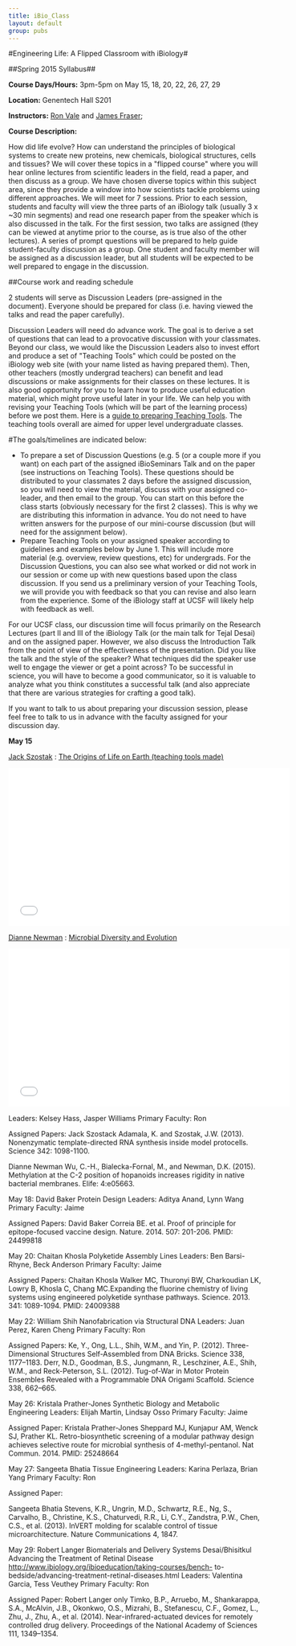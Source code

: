 ```yaml
---
title: iBio_Class
layout: default
group: pubs
---
```


#Engineering Life:  A Flipped Classroom with iBiology#

##Spring 2015 Syllabus##

**Course Days/Hours:** 3pm-5pm on May 15, 18, 20, 22, 26, 27, 29

**Location:** Genentech Hall S201

**Instructors:** [Ron Vale](Ron.Vale@ucsf.edu) and [James Fraser](jfraser@fraserlab.com);

**Course Description:**

How did life evolve?  How can understand the principles of biological systems to create new proteins, new chemicals, biological structures, cells and tissues?  We will cover these topics in a "flipped course" where you will hear online lectures from scientific leaders in the field, read a paper, and then discuss as a group.  We have chosen diverse topics within this subject area, since they provide a window into how scientists tackle problems using different approaches.  We will meet for 7 sessions.  Prior to each session, students and faculty will view the three parts of an iBiology talk (usually 3 x ~30 min segments) and read one research paper from the speaker which is also discussed in the talk.  For the first session, two talks are assigned (they can be viewed at anytime prior to the course, as is true also of the other lectures).  A series of prompt questions will be prepared to help guide student-faculty discussion as a group.  One student and faculty member will be assigned as a discussion leader, but all students will be expected to be well prepared to engage in the discussion.  


##Course work and reading schedule

2 students will serve as Discussion Leaders (pre-assigned in the document).  Everyone should be prepared for class (i.e. having viewed the talks and read the paper carefully).

Discussion Leaders will need do advance work.  The goal is to derive a set of questions that can lead to a provocative discussion with your classmates.   Beyond our class, we would like the Discussion Leaders also to invest effort and produce a set of "Teaching Tools" which could be posted on the iBiology web site (with your name listed as having prepared them).  Then, other teachers (mostly undergrad teachers) can benefit and lead discussions or make assignments for their classes on these lectures.  It is also good opportunity for you to learn how to produce useful education material, which might prove useful later in your life.  We can help you with revising your Teaching Tools (which will be part of the learning process) before we post them.   Here is a [guide to preparing Teaching Tools](/flipped/teaching_tools/).  The teaching tools overall are aimed for upper level undergraduate classes.

#The goals/timelines are indicated below:
- To prepare a set of Discussion Questions  (e.g. 5 (or a couple more if you want) on each part of the assigned iBioSeminars Talk and on the paper (see instructions on Teaching Tools).  These questions should be distributed to your classmates 2 days before the assigned discussion, so you will need to view the material, discuss with your assigned co-leader, and then email to the group.  You can start on this before the class starts (obviously necessary for the first 2 classes).  This is why we are distributing this information in advance.   You do not need to have written answers for the purpose of our mini-course discussion (but will need for the assignment below).
- Prepare Teaching Tools on your assigned speaker according to guidelines and examples below by June 1.  This will include more material (e.g. overview, review questions, etc) for undergrads.  For the Discussion Questions, you can also see what worked or did not work in our session or come up with new questions based upon the class discussion.  If you send us a preliminary version of your Teaching Tools, we will provide you with feedback so that you can revise and also learn from the experience.  Some of the iBiology staff at UCSF will likely help with feedback as well.

For our UCSF class, our discussion time will focus primarily on the Research Lectures (part II and III of the iBiology Talk (or the main talk for Tejal Desai) and on the assigned paper.   However, we also discuss the Introduction Talk from the point of view of the effectiveness of the presentation.  Did you like the talk and the style of the speaker?  What techniques did the speaker use well to engage the viewer or get a point across?  To be successful in science, you will have to become a good communicator, so it is valuable to analyze what you think constitutes a successful talk (and also appreciate that there are various strategies for crafting a good talk).

If you want to talk to us about preparing your discussion session, please feel free to talk to us in advance with the faculty assigned for your discussion day.


**May 15**

[Jack Szostak]()	:		[The Origins of Life on Earth (teaching tools made)]()

<div class="video-container">
         <iframe src="//www.youtube.com/embed/fQ7p9mHDJUw" frameborder="0" width="560" height="315"></iframe>
</div>



[Dianne Newman]()	:	[Microbial Diversity and Evolution]()

<div class="video-container">
         <iframe src="//www.youtube.com/embed/fQ7p9mHDJUw" frameborder="0" width="560" height="315"></iframe>
</div>


Leaders: Kelsey Hass, Jasper Williams
Primary Faculty:	Ron


Assigned Papers:
Jack Szostack
Adamala, K. and Szostak, J.W. (2013). Nonenzymatic template-directed RNA synthesis inside model protocells.  Science 342: 1098-1100.

Dianne Newman
Wu, C.-H., Bialecka-Fornal, M., and Newman, D.K. (2015). Methylation at the C-2 position of hopanoids increases rigidity in native bacterial membranes. Elife: 4:e05663.


May 18:	David Baker			Protein Design
Leaders:	           Aditya Anand, Lynn Wang
Primary Faculty:	Jaime

Assigned Papers:
David Baker
Correia BE. et al. Proof of principle for epitope-focused vaccine design. Nature. 2014. 507: 201-206. PMID: 24499818


May 20:   	Chaitan Khosla		Polyketide Assembly Lines
Leaders:	           Ben Barsi-Rhyne, Beck Anderson
Primary Faculty:	Jaime

Assigned Papers:
Chaitan Khosla
Walker MC, Thuronyi BW, Charkoudian LK, Lowry B, Khosla C, Chang MC.Expanding the fluorine chemistry of living systems using engineered polyketide synthase pathways. Science. 2013. 341: 1089-1094.  PMID: 24009388

May 22:	William Shih  		Nanofabrication via Structural DNA
Leaders:    	      Juan Perez, Karen Cheng
Primary Faculty:  Ron

Assigned Papers:
Ke, Y., Ong, L.L., Shih, W.M., and Yin, P. (2012). Three-Dimensional Structures Self-Assembled from DNA Bricks. Science 338, 1177–1183.
Derr, N.D., Goodman, B.S., Jungmann, R., Leschziner, A.E., Shih, W.M., and Reck-Peterson, S.L. (2012). Tug-of-War in Motor Protein Ensembles Revealed with a Programmable DNA Origami Scaffold. Science 338, 662–665.


May 26:	Kristala Prather-Jones	Synthetic Biology and Metabolic Engineering
Leaders:	           Elijah Martin, Lindsay Osso
Primary Faculty:	Jaime

Assigned Paper:
Kristala Prather-Jones
Sheppard MJ, Kunjapur AM, Wenck SJ, Prather KL. Retro-biosynthetic screening of a modular pathway design achieves selective route for microbial synthesis of 4-methyl-pentanol. Nat Commun. 2014. PMID: 25248664

May 27:  	Sangeeta Bhatia		Tissue Engineering
Leaders:	           Karina Perlaza, Brian Yang
Primary Faculty:	Ron

Assigned Paper:

Sangeeta Bhatia
Stevens, K.R., Ungrin, M.D., Schwartz, R.E., Ng, S., Carvalho, B., Christine, K.S., Chaturvedi, R.R., Li, C.Y., Zandstra, P.W., Chen, C.S., et al. (2013). InVERT molding for scalable control of tissue microarchitecture. Nature Communications 4, 1847.


May 29:   	Robert Langer		Biomaterials and Delivery Systems
		Desai/Bhisitkul	Advancing the Treatment of Retinal Disease
				http://www.ibiology.org/ibioeducation/taking-courses/bench-						to-bedside/advancing-treatment-retinal-diseases.html
Leaders:		Valentina Garcia, Tess Veuthey
Primary Faculty:	Ron

Assigned Paper:
Robert Langer only
Timko, B.P., Arruebo, M., Shankarappa, S.A., McAlvin, J.B., Okonkwo, O.S., Mizrahi, B., Stefanescu, C.F., Gomez, L., Zhu, J., Zhu, A., et al. (2014). Near-infrared-actuated devices for remotely controlled drug delivery. Proceedings of the National Academy of Sciences 111, 1349–1354.
